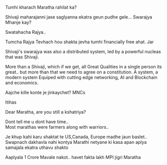 Tumhi kharach Maratha rahilat ka?

Shivaji maharajanni jase saglyanna ekatra geun pudhe gele...
Swarajya Mhanje kay?

Swatahacha Rajya..

Tumcha Rajya Tevhach hou shakta jevha tumhi financially free ahat.
Jar

Shivaji's swarajya was also a distributed system, led by a powerful nucleas that was Shivaji.

More than a Shivaji, which if we get, all Great Qualities in a single person its great.. but more than that we need to agree on a constitution. A system, a modern system Equiped with cutting edge networking, AI and Blockchain and economics. 

Aajche kille konte je jinkaychet? MNCs

Itihas 

Dear Maratha, are you still a kshatriya?  
  
Dont tell me u dont have time..  
Most marathas were farmers along with warriors..

Je khup kahi karu shaktat te US,Canada, Europe madhe jaun baslet.. Swapnach dakhavla nahi kontya Marathi netyane ki kasa apan aplya samajala ekatra uthavu shakto

Aaplyala 1 Crore Mavale nakot.. havet fakta lakh MPI jigri Maratha